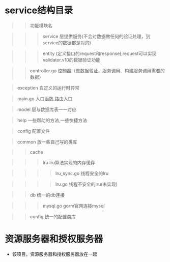 # service结构目录


>> 功能模块名

>>> service 层提供服务(不会对数据做任何的验证处理，到service的数据都是对的)

>>> entity (定义接口的request和response),request可以实现validator.v10的数据验证功能

>> controller.go 控制器（做数据验证，服务调用、构建服务调用需要的数据）

> exception 自定义的运行时异常

> main.go 入口函数,路由入口

> model 层与数据库表一一对应

> help 一些帮助的方法,一些快捷方法

> config 配置文件

> common 放一些自己写的类库

>> cache 

>>> lru lru算法实现的内存缓存

>>>> lru_sync.go 线程安全的lru

>>>> lru.go 线程不安全的lru(未实现)

>> db 统一的db连接

>>> mysql.go gorm官网连接mysql

>> config 统一的配置类库


# 资源服务器和授权服务器

- 该项目，资源服务器和授权服务器放在一起

